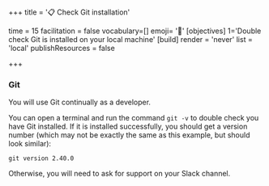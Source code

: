 +++
title = '📋 Check Git installation'

time = 15
facilitation = false
vocabulary=[]
emoji= '🧩'
[objectives]
1='Double check Git is installed on your local machine'
[build]
  render = 'never'
  list = 'local'
  publishResources = false

+++

### Git

You will use Git continually as a developer.

You can open a terminal and run the command `git -v` to double check you have Git installed.
If it is installed successfully, you should get a version number (which may not be exactly the same as this example, but should look similar):

```
git version 2.40.0
```

Otherwise, you will need to ask for support on your Slack channel.
